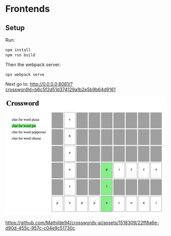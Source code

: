 # Frontends

## Setup
Run:

```shell
npm install
npm run build
```

Then the webpack server:
```shell
npx webpack serve
```

Next go to: http://0.0.0.0:8081/?crosswordId=b6c5f2d51d374129a1b2e5b9b64d9161

![crossword_ui.png](../media/crossword_ui.png)

https://github.com/Mathilde94/crosswords-ai/assets/1518309/22ff8a6e-d90d-455c-957c-c04e9c51730c

